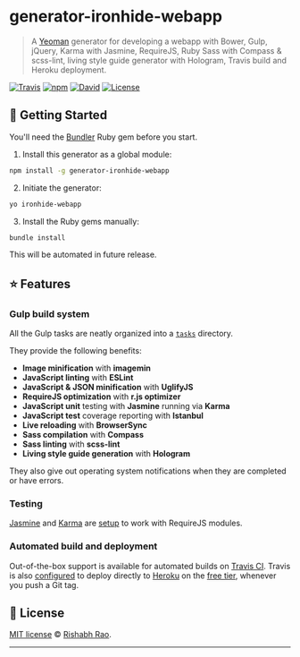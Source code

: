 # generator-ironhide-webapp

> A [Yeoman](http://yeoman.io) generator for developing a webapp with Bower, Gulp, jQuery, Karma with Jasmine, RequireJS, Ruby Sass with Compass & scss-lint, living style guide generator with Hologram, Travis build and Heroku deployment.

[![Travis](https://img.shields.io/travis/rishabhsrao/generator-ironhide-webapp.svg?style=flat-square "Build status")](https://travis-ci.org/rishabhsrao/generator-ironhide-webapp)
[![npm](https://img.shields.io/npm/v/generator-ironhide-webapp.svg?style=flat-square "npm version")](https://www.npmjs.com/package/generator-ironhide-webapp)
[![David](https://img.shields.io/david/rishabhsrao/generator-ironhide-webapp.svg?style=flat-square "Dependency status (Node modules)")](https://david-dm.org/rishabhsrao/generator-ironhide-webapp)
[![License](https://img.shields.io/badge/license-MIT-blue.svg?style=flat-square "MIT license &copy; Rishabh Rao")](license.md)


## :rowboat: Getting Started

You'll need the [Bundler](http://bundler.io) Ruby gem before you start.

1. Install this generator as a global module:
  ```bash
  npm install -g generator-ironhide-webapp
  ```

2. Initiate the generator:
  ```bash
  yo ironhide-webapp
  ```

3. Install the Ruby gems manually:
  ```bash
  bundle install
  ```
  This will be automated in future release.


## :star: Features

### Gulp build system

All the Gulp tasks are neatly organized into a [`tasks`](app/templates/tasks) directory.

They provide the following benefits:

  * **Image minification** with **imagemin**
  * **JavaScript linting** with **ESLint**
  * **JavaScript & JSON minification** with **UglifyJS**
  * **RequireJS optimization** with **r.js optimizer**
  * **JavaScript unit** testing with **Jasmine** running via **Karma**
  * **JavaScript test** coverage reporting with **Istanbul**
  * **Live reloading** with **BrowserSync**
  * **Sass compilation** with **Compass**
  * **Sass linting** with **scss-lint**
  * **Living style guide generation** with **Hologram**

They also give out operating system notifications when they are completed or have errors.

### Testing

[Jasmine](http://jasmine.github.io) and [Karma](http://karma-runner.github.io) are [setup](app/templates/karmarc) to work with RequireJS modules.

### Automated build and deployment

Out-of-the-box support is available for automated builds on [Travis CI](https://travis-ci.org). Travis is also [configured](app/templates/travis.yml) to deploy directly to [Heroku](https://www.heroku.com) on the [free tier](https://blog.heroku.com/archives/2015/5/7/heroku-free-dynos), whenever you push a Git tag.


## :scroll: License

[MIT license](license.md) &copy; [Rishabh Rao](http://rishabhsrao.github.io).

---

